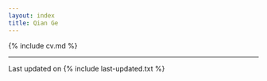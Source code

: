 ```yaml
---
layout: index
title: Qian Ge
---
```

{% include cv.md %}

---

Last updated on {% include last-updated.txt %}

